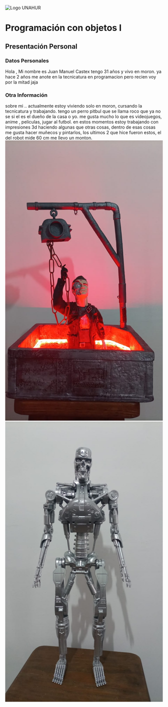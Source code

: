 ![Logo UNAHUR](./UNAHUR.png)

# Programación con objetos I
## Presentación Personal

### Datos Personales

Hola , Mi nombre es Juan Manuel Castex tengo 31 años y vivo en moron. ya hace 2 años me anote en la tecnicatura en programacion pero recien voy por la mitad jaja



### Otra Información

sobre mi ..  actualmente estoy viviendo solo en moron, cursando la tecnicatura y trabajando. tengo un perro pitbul que se llama roco que ya no se si
el es el dueño de la casa o yo. me gusta mucho lo que es videojuegos, anime , peliculas, jugar al futbol.
en estos momentos estoy trabajando con impresiones 3d haciendo algunas que otras cosas, dentro de esas cosas
me gusta hacer muñecos y pintarlos, los ultimos 2 que hice fueron estos, el del robot mide 60 cm me llevo un monton.
![Logo UNAHUR](./terminator1.jpg)
![Logo UNAHUR](./terminator2.jpg)

